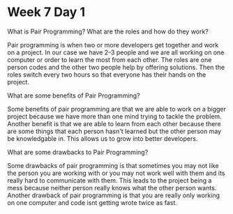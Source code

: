 # Week 7 Day 1

What is Pair Programming? What are the roles and how do they work?

Pair programming is when two or more developers get together and work on a project. In our case we have 2-3 people and we are all working on one computer or order to learn the most from each other. The roles are one person codes and the other two people help by offering solutions. Then the roles switch every two hours so that everyone has their hands on the project. 

What are some benefits of Pair Programming?

Some benefits of pair programming are that we are able to work on a bigger project because we have more than one mind trying to tackle the problem. Another benefit is that we are able to learn from each other because there are some things that each person hasn't learned but the other person may be knowledgable in. This allows us to grow into better developers. 

What are some drawbacks to Pair Programming?

Some drawbacks of pair programming is that sometimes you may not like the person you are working with or you may not work well with them and its really hard to communicate with them. This leads to the project being a mess because neither person really knows what the other person wants. Another drawback of pair programming is that you are really only working on one computer and code isnt getting wrote twice as fast. 